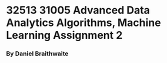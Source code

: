 # 32513 31005 Advanced Data Analytics Algorithms, Machine Learning Assignment 2
### By Daniel Braithwaite

